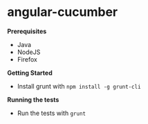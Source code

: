 angular-cucumber
================

**Prerequisites**
* Java
* NodeJS
* Firefox

**Getting Started**
* Install grunt with `npm install -g grunt-cli`

**Running the tests**
* Run the tests with `grunt`
